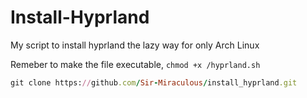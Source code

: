 # Install-Hyprland
My script to install hyprland the lazy way for only Arch Linux

Remeber to make the file executable, ```
                                      chmod +x /hyprland.sh
                                      ```

```ruby
git clone https://github.com/Sir-Miraculous/install_hyprland.git
```
